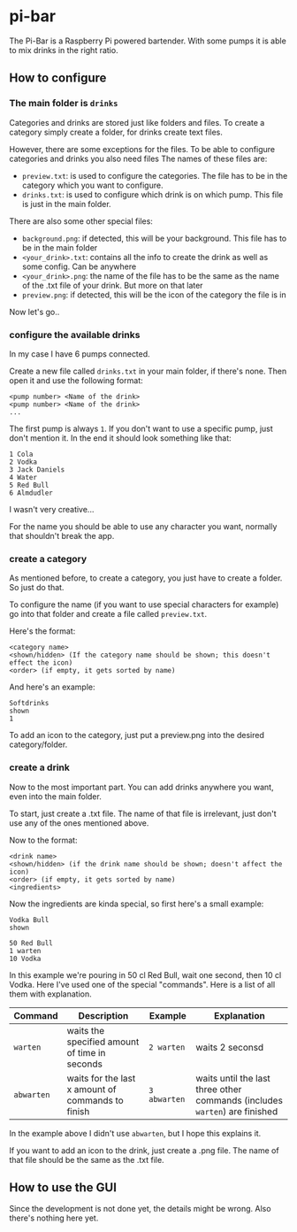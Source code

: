 # pi-bar
The Pi-Bar is a Raspberry Pi powered bartender. 
With some pumps it is able to mix drinks in the right ratio.

## How to configure

### The main folder is `drinks`

Categories and drinks are stored just like folders and files.
To create a category simply create a folder, for drinks create text files.

However, there are some exceptions for the files. To be able to configure categories and drinks you also need files
The names of these files are: 
- `preview.txt`: is used to configure the categories. The file has to be in the category which you want to configure.
- `drinks.txt`: is used to configure which drink is on which pump. This file is just in the main folder.

There are also some other special files:
- `background.png`: if detected, this will be your background. This file has to be in the main folder
- `<your_drink>.txt`: contains all the info to create the drink as well as some config. Can be anywhere
- `<your_drink>.png`: the name of the file has to be the same as the name of the .txt file of your drink. But more on that later
- `preview.png`: if detected, this will be the icon of the category the file is in

Now let's go..

### configure the available drinks
In my case I have 6 pumps connected.

Create a new file called `drinks.txt` in your main folder, if there's none.
Then open it and use the following format:

```
<pump number> <Name of the drink>
<pump number> <Name of the drink>
...
```

The first pump is always `1`. If you don't want to use a specific pump, just don't mention it.
In the end it should look something like that:
```
1 Cola
2 Vodka
3 Jack Daniels
4 Water
5 Red Bull
6 Almdudler
```
I wasn't very creative...

For the name you should be able to use any character you want, normally that shouldn't break the app.

### create a category
As mentioned before, to create a category, you just have to create a folder. So just do that.

To configure the name (if you want to use special characters for example) go into that folder and create a file called `preview.txt`.

Here's the format:
```
<category name>
<shown/hidden> (If the category name should be shown; this doesn't effect the icon)
<order> (if empty, it gets sorted by name)
```

And here's an example:
```
Softdrinks
shown
1
```

To add an icon to the category, just put a preview.png into the desired category/folder.

### create a drink
Now to the most important part. You can add drinks anywhere you want, even into the main folder.

To start, just create a .txt file. The name of that file is irrelevant, just don't use any of the ones mentioned above.

Now to the format:
```
<drink name>
<shown/hidden> (if the drink name should be shown; doesn't affect the icon)
<order> (if empty, it gets sorted by name)
<ingredients>
```

Now the ingredients are kinda special, so first here's a small example:

```
Vodka Bull
shown

50 Red Bull
1 warten
10 Vodka
```

In this example we're pouring in 50 cl Red Bull, wait one second, then 10 cl Vodka.
Here I've used one of the special "commands".
Here is a list of all them with explanation.

Command    | Description                                       | Example      | Explanation
---        | ---                                               | ---          | ---
`warten`   | waits the specified amount of time in seconds     | `2 warten`   | waits 2 seconsd
`abwarten` | waits for the last x amount of commands to finish | `3 abwarten` | waits until the last three other commands (includes `warten`) are finished

In the example above I didn't use `abwarten`, but I hope this explains it.

If you want to add an icon to the drink, just create a .png file. The name of that file should be the same as the .txt file.


## How to use the GUI
Since the development is not done yet, the details might be wrong.
Also there's nothing here yet.
